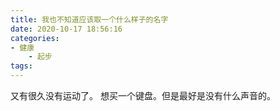 ```yaml
---
title: 我也不知道应该取一个什么样子的名字
date: 2020-10-17 18:56:16
categories:
- 健康
    - 起步
tags:
---
```


又有很久没有运动了。
想买一个键盘。但是最好是没有什么声音的。
